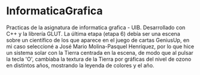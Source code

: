 # InformaticaGrafica
Practicas de la asignatura de informatica grafica - UIB.
Desarrollado con C++ y la librería GLUT.
La última etapa (etapa 6) debía ser una escena sobre un científico de los que aparece en el juego de cartas GeniusUp, en mi caso seleccioné a José Mario Molina-Pasquel Henríquez, por lo que hice un sistema solar con la Tierra centrada en la escena, de modo que al pulsar la tecla 'O', cambiaba la textura de la Tierra por gráficas del nivel de ozono en distintos años, mostrando la leyenda de colores y el año.
